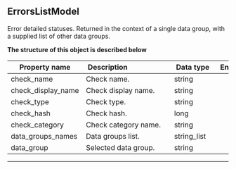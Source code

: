 
## ErrorsListModel  
Error detailed statuses. Returned in the context of a single data group, with a supplied list of other data groups.  
  

**The structure of this object is described below**  
  
|&nbsp;Property&nbsp;name&nbsp;|&nbsp;Description&nbsp;&nbsp;&nbsp;&nbsp;&nbsp;&nbsp;&nbsp;&nbsp;&nbsp;&nbsp;&nbsp;&nbsp;&nbsp;&nbsp;&nbsp;&nbsp;&nbsp;&nbsp;&nbsp;&nbsp;&nbsp;|&nbsp;Data&nbsp;type&nbsp;|&nbsp;Enum&nbsp;values&nbsp;|&nbsp;Default&nbsp;value&nbsp;|&nbsp;Sample&nbsp;values&nbsp;|
|---------------|---------------------------------|-----------|-------------|---------------|---------------|
|check_name|Check name.|string| | | |
|check_display_name|Check display name.|string| | | |
|check_type|Check type.|string| | | |
|check_hash|Check hash.|long| | | |
|check_category|Check category name.|string| | | |
|data_groups_names|Data groups list.|string_list| | | |
|data_group|Selected data group.|string| | | |

___  


